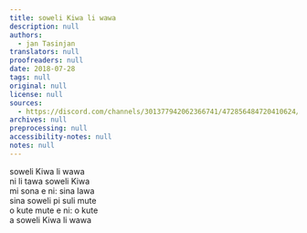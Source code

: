```yaml
---
title: soweli Kiwa li wawa
description: null
authors:
  - jan Tasinjan
translators: null
proofreaders: null
date: 2018-07-28
tags: null
original: null
license: null
sources:
  - https://discord.com/channels/301377942062366741/472856484720410624/472856713003925505
archives: null
preprocessing: null
accessibility-notes: null
notes: null
---
```


soweli Kiwa li wawa  \
ni li tawa soweli Kiwa  \
mi sona e ni: sina lawa  \
sina soweli pi suli mute  \
o kute mute e ni: o kute  \
a soweli Kiwa li wawa
